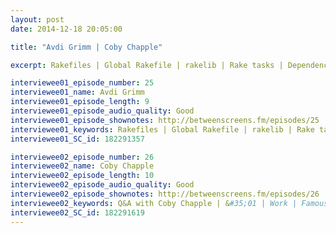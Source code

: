 ```yaml
---
layout: post
date: 2014-12-18 20:05:00

title: "Avdi Grimm | Coby Chapple"

excerpt: Rakefiles | Global Rakefile | rakelib | Rake tasks | Dependencies in Rake || Q&A with Coby Chapple | &#35;01 | Work | Famous & infamous | Early days | Coding & design setup | Routine | Working hours @ Github | Exercise

interviewee01_episode_number: 25
interviewee01_name: Avdi Grimm
interviewee01_episode_length: 9
interviewee01_episode_audio_quality: Good
interviewee01_episode_shownotes: http://betweenscreens.fm/episodes/25
interviewee01_keywords: Rakefiles | Global Rakefile | rakelib | Rake tasks | Dependencies in Rake
interviewee01_SC_id: 182291357

interviewee02_episode_number: 26
interviewee02_name: Coby Chapple
interviewee02_episode_length: 10
interviewee02_episode_audio_quality: Good
interviewee02_episode_shownotes: http://betweenscreens.fm/episodes/26
interviewee02_keywords: Q&A with Coby Chapple | &#35;01 | Work | Famous & infamous | Early days | Coding & design setup | Routine | Working hours @ Github | Exercise
interviewee02_SC_id: 182291619
---
```

